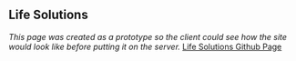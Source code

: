 Life Solutions
--------------

*This page was created as a prototype so the client could see how the site would look like before putting it on the server.*
 [Life Solutions Github Page](https://von-amari.github.io/lifesolutions/)

